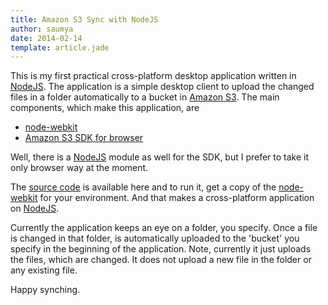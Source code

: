 ```yaml
---
title: Amazon S3 Sync with NodeJS
author: saumya
date: 2014-02-14
template: article.jade
---
```



This is my first practical cross-platform desktop application written in [NodeJS][1]. The application is a simple desktop client to upload the changed files in a folder automatically to a bucket in [Amazon S3][2]. The main components, which make this application, are     
 - [node-webkit][3]
 - [Amazon S3 SDK for browser][4]

Well, there is a [NodeJS][1] module as well for the SDK, but I prefer to take it only browser way at the moment.     

The [source code][5] is available here and to run it, get a copy of the [node-webkit][3] for your environment. And that makes a cross-platform application on [NodeJS][1].     

Currently the application keeps an eye on a folder, you specify. Once a file is changed in that folder, is automatically uploaded to the 'bucket' you specify in the beginning of the application. Note, currently it just uploads the files, which are changed. It does not upload a new file in the folder or any existing file.


Happy synching.





[1]: http://nodejs.org/
[2]: http://aws.amazon.com/s3/
[3]: https://github.com/rogerwang/node-webkit
[4]: http://docs.aws.amazon.com/AWSJavaScriptSDK/guide/browser-intro.html
[5]: https://github.com/saumya/amazonS3Sync